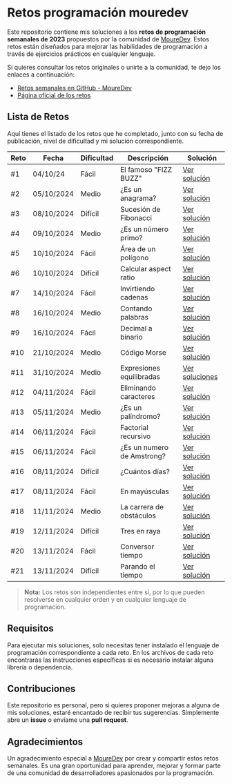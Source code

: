# Retos programación mouredev

Este repositorio contiene mis soluciones a los **retos de programación semanales de 2023** propuestos por la comunidad de [MoureDev](https://github.com/mouredev). Estos retos están diseñados para mejorar las habilidades de programación a través de ejercicios prácticos en cualquier lenguaje.

Si quieres consultar los retos originales o unirte a la comunidad, te dejo los enlaces a continuación:

- [Retos semanales en GitHub - MoureDev](https://github.com/mouredev/retos-programacion-2023?tab=readme-ov-file)
- [Página oficial de los retos](https://retosdeprogramacion.com/semanales2023)

## Lista de Retos

Aquí tienes el listado de los retos que he completado, junto con su fecha de publicación, nivel de dificultad y mi solución correspondiente.

| Reto  | Fecha       | Dificultad | Descripción                           | Solución      |
| ----- | ----------- | ---------- | ------------------------------------- | ------------- |
| #1    | 04/10/24    | Fácil      | El famoso "FIZZ BUZZ"                 | [Ver solución](retos/El_famoso_FIZZ_BUZZ) |
| #2    | 05/10/2024  | Medio      | ¿Es un anagrama?                      | [Ver solución](retos/Es_un_anagrama) |
| #3    | 08/10/2024  | Difícil    | Sucesión de Fibonacci                 | [Ver solución](retos/Fibonacci) |
| #4    | 09/10/2024  | Medio      | ¿Es un número primo?                  | [Ver solución](retos/Numeros_primos) |
| #5    | 10/10/2024  | Fácil      | Área de un polígono                   | [Ver solución](retos/Area_poligono) |
| #6    | 10/10/2024  | Difícil    | Calcular aspect ratio                 | [Ver solución](retos/Calcular_aspect_ratio) |
| #7    | 14/10/2024  | Fácil      | Invirtiendo cadenas                   | [Ver solución](retos/Invirtiendo_cadenas) |
| #8    | 16/10/2024  | Medio      | Contando palabras                     | [Ver solución](retos/Contando_palabras) |
| #9    | 16/10/2024  | Fácil      | Decimal a binario                     | [Ver solución](retos/Decimal_a_binario) |
| #10   | 21/10/2024  | Medio      | Código Morse                          | [Ver solución](retos/Codigo_morse) |
| #11   | 31/10/2024  | Medio      | Expresiones equilibradas              | [Ver soluciones](retos/Expresiones_equilibradas) |
| #12   | 04/11/2024  | Fácil      | Eliminando caracteres                 | [Ver solución](retos/Eliminando_caracteres) |
| #13   | 05/11/2024  | Medio      | ¿Es un palíndromo?                    | [Ver solución](retos/Es_un_palindromo) |
| #14   | 06/11/2024  | Fácil      | Factorial recursivo                   | [Ver solución](retos/Factorial_recursivo) |
| #15   | 06/11/2024  | Fácil      | ¿Es un numero de Amstrong?            | [Ver solución](retos/Es_numero_amstrong) |
| #16   | 08/11/2024  | Difícil    | ¿Cuántos días?                        | [Ver solución](retos/Cuantos_dias) |
| #17   | 08/11/2024  | Fácil      | En mayúsculas                         | [Ver solución](retos/En_mayusculas) |
| #18   | 11/11/2024  | Medio      | La carrera de obstáculos              | [Ver solución](retos/Carrera_obstaculos) |
| #19   | 12/11/2024  | Difícil    | Tres en raya                          | [Ver solución](retos/Tres_en_raya) |
| #20   | 13/11/2024  | Fácil      | Conversor tiempo                      | [Ver solución](retos/Conversor_tiempo) |
| #21   | 13/11/2024  | Difícil    | Parando el tiempo                     | [Ver solución](retos/Parando_el_tiempo) |





> **Nota:** Los retos son independientes entre sí, por lo que pueden resolverse en cualquier orden y en cualquier lenguaje de programación.

## Requisitos

Para ejecutar mis soluciones, solo necesitas tener instalado el lenguaje de programación correspondiente a cada reto. En los archivos de cada reto encontrarás las instrucciones específicas si es necesario instalar alguna librería o dependencia.


## Contribuciones

Este repositorio es personal, pero si quieres proponer mejoras a alguna de mis soluciones, estaré encantado de recibir tus sugerencias. Simplemente abre un **issue** o envíame una **pull request**.


## Agradecimientos

Un agradecimiento especial a [MoureDev](https://github.com/mouredev) por crear y compartir estos retos semanales. Es una gran oportunidad para aprender, mejorar y formar parte de una comunidad de desarrolladores apasionados por la programación.
